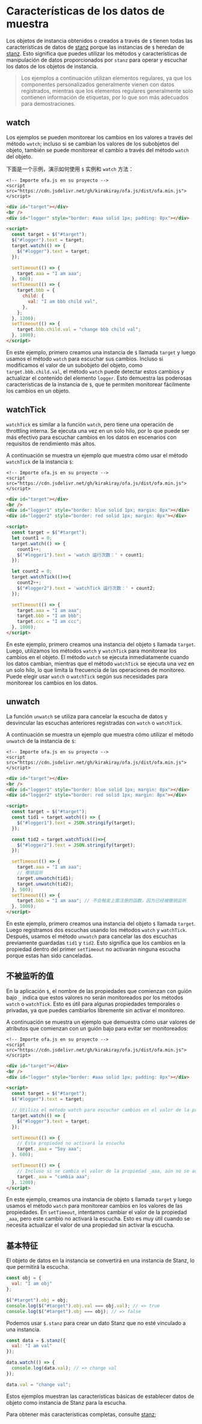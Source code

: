 # Características de los datos de muestra

Los objetos de instancia obtenidos o creados a través de `$` tienen todas las características de datos de [stanz](https://github.com/kirakiray/stanz) porque las instancias de `$` heredan de [stanz](https://github.com/kirakiray/stanz). Esto significa que puedes utilizar los métodos y características de manipulación de datos proporcionados por `stanz` para operar y escuchar los datos de los objetos de instancia.

> Los ejemplos a continuación utilizan elementos regulares, ya que los componentes personalizados generalmente vienen con datos registrados, mientras que los elementos regulares generalmente solo contienen información de etiquetas, por lo que son más adecuados para demostraciones.

## watch

Los ejemplos se pueden monitorear los cambios en los valores a través del método `watch`; incluso si se cambian los valores de los subobjetos del objeto, también se puede monitorear el cambio a través del método `watch` del objeto.

下面是一个示例，演示如何使用 `$` 实例和 `watch` 方法：

<html-viewer>

```
<!-- Importe ofa.js en su proyecto -->
<script src="https://cdn.jsdelivr.net/gh/kirakiray/ofa.js/dist/ofa.min.js"></script>
```

```html
<div id="target"></div>
<br />
<div id="logger" style="border: #aaa solid 1px; padding: 8px"></div>

<script>
  const target = $("#target");
  $("#logger").text = target;
  target.watch(() => {
    $("#logger").text = target;
  });

  setTimeout(() => {
    target.aaa = "I am aaa";
  }, 600);
  setTimeout(() => {
    target.bbb = {
      child: {
        val: "I am bbb child val",
      },
    };
  }, 1200);
  setTimeout(() => {
    target.bbb.child.val = "change bbb child val";
  }, 1800);
</script>
```

</html-viewer>

En este ejemplo, primero creamos una instancia de `$` llamada `target` y luego usamos el método `watch` para escuchar sus cambios. Incluso si modificamos el valor de un subobjeto del objeto, como `target.bbb.child.val`, el método `watch` puede detectar estos cambios y actualizar el contenido del elemento `logger`. Esto demuestra las poderosas características de la instancia de `$`, que te permiten monitorear fácilmente los cambios en un objeto.

## watchTick

`watchTick` es similar a la función `watch`, pero tiene una operación de throttling interna. Se ejecuta una vez en un solo hilo, por lo que puede ser más efectivo para escuchar cambios en los datos en escenarios con requisitos de rendimiento más altos.

A continuación se muestra un ejemplo que muestra cómo usar el método `watchTick` de la instancia `$`:

<html-viewer>

```
<!-- Importe ofa.js en su proyecto -->
<script src="https://cdn.jsdelivr.net/gh/kirakiray/ofa.js/dist/ofa.min.js"></script>
```

```html
<div id="target"></div>
<br />
<div id="logger1" style="border: blue solid 1px; margin: 8px"></div>
<div id="logger2" style="border: red solid 1px; margin: 8px"></div>

<script>
  const target = $("#target");
  let count1 = 0;
  target.watch(() => {
    count1++;
    $("#logger1").text = 'watch 运行次数：' + count1;
  });

  let count2 = 0;
  target.watchTick(()=>{
    count2++;
    $("#logger2").text = 'watchTick 运行次数：' + count2;
  });

  setTimeout(() => {
    target.aaa = "I am aaa";
    target.bbb = "I am bbb";
    target.ccc = "I am ccc";
  }, 1000);
</script>
```

</html-viewer>

En este ejemplo, primero creamos una instancia del objeto `$` llamada `target`. Luego, utilizamos los métodos `watch` y `watchTick` para monitorear los cambios en el objeto. El método `watch` se ejecuta inmediatamente cuando los datos cambian, mientras que el método `watchTick` se ejecuta una vez en un solo hilo, lo que limita la frecuencia de las operaciones de monitoreo. Puede elegir usar `watch` o `watchTick` según sus necesidades para monitorear los cambios en los datos.

## unwatch

La función `unwatch` se utiliza para cancelar la escucha de datos y desvincular las escuchas anteriores registradas con `watch` o `watchTick`.

A continuación se muestra un ejemplo que muestra cómo utilizar el método `unwatch` de la instancia de `$`:

<html-viewer>

```
<!-- Importe ofa.js en su proyecto -->
<script src="https://cdn.jsdelivr.net/gh/kirakiray/ofa.js/dist/ofa.min.js"></script>
```

```html
<div id="target"></div>
<br />
<div id="logger1" style="border: blue solid 1px; margin: 8px"></div>
<div id="logger2" style="border: red solid 1px; margin: 8px"></div>

<script>
  const target = $("#target");
  const tid1 = target.watch(() => {
    $("#logger1").text = JSON.stringify(target);
  });

  const tid2 = target.watchTick(()=>{
    $("#logger2").text = JSON.stringify(target);
  });

  setTimeout(() => {
    target.aaa = "I am aaa";
    // 撤销监听
    target.unwatch(tid1);
    target.unwatch(tid2);
  }, 500);
  setTimeout(() => {
    target.bbb = "I am aaa"; // 不会触发上面注册的函数，因为已经被撤销监听
  }, 1000);
</script>
```

</html-viewer>

En este ejemplo, primero creamos una instancia del objeto `$` llamada `target`. Luego registramos dos escuchas usando los métodos `watch` y `watchTick`. Después, usamos el método `unwatch` para cancelar las dos escuchas previamente guardadas `tid1` y `tid2`. Esto significa que los cambios en la propiedad dentro del primer `setTimeout` no activarán ninguna escucha porque estas han sido canceladas.

## 不被监听的值

En la aplicación `$`, el nombre de las propiedades que comienzan con guión bajo `_` indica que estos valores no serán monitoreados por los métodos `watch` o `watchTick`. Esto es útil para algunas propiedades temporales o privadas, ya que puedes cambiarlos libremente sin activar el monitoreo.

A continuación se muestra un ejemplo que demuestra cómo usar valores de atributos que comienzan con un guión bajo para evitar ser monitoreados:

<html-viewer>

```
<!-- Importe ofa.js en su proyecto -->
<script src="https://cdn.jsdelivr.net/gh/kirakiray/ofa.js/dist/ofa.min.js"></script>
```

```html
<div id="target"></div>
<br />
<div id="logger" style="border: #aaa solid 1px; padding: 8px"></div>

<script>
  const target = $("#target");
  $("#logger").text = target;

  // Utiliza el método watch para escuchar cambios en el valor de la propiedad
  target.watch(() => {
    $("#logger").text = target;
  });

  setTimeout(() => {
    // Esta propiedad no activará la escucha
    target._aaa = "Soy aaa";
  }, 600);

  setTimeout(() => {
    // Incluso si se cambia el valor de la propiedad _aaa, aún no se activará la escucha
    target._aaa = "cambia aaa";
  }, 1200);
</script>
```

</html-viewer>

En este ejemplo, creamos una instancia de objeto `$` llamada `target` y luego usamos el método `watch` para monitorear cambios en los valores de las propiedades. En `setTimeout`, intentamos cambiar el valor de la propiedad `_aaa`, pero este cambio no activará la escucha. Esto es muy útil cuando se necesita actualizar el valor de una propiedad sin activar la escucha.

## 基本特征

El objeto de datos en la instancia se convertirá en una instancia de Stanz, lo que permitirá la escucha.

```javascript
const obj = {
  val: "I am obj"
};

$("#target").obj = obj;
console.log($("#target").obj.val === obj.val); // => true
console.log($("#target").obj === obj); // => false
```

Podemos usar `$.stanz` para crear un dato Stanz que no esté vinculado a una instancia.

```javascript
const data = $.stanz({
  val: "I am val"
});

data.watch(() => {
  console.log(data.val); // => change val
});

data.val = "change val";
```

Estos ejemplos muestran las características básicas de establecer datos de objeto como instancia de Stanz para la escucha.

Para obtener más características completas, consulte [stanz](https://github.com/kirakiray/stanz);